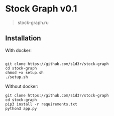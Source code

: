 # Stock Graph v0.1
> stock-graph.ru
## Installation
With docker:
```

git clone https://github.com/s1d3r/stock-graph
cd stock-graph
chmod +x setup.sh
./setup.sh
```
Without docker:
```
git clone https://github.com/s1d3r/stock-graph
cd stock-graph
pip3 install -r requirements.txt
python3 app.py
```
